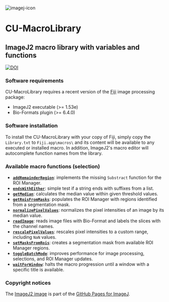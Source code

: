![imagej-icon](https://user-images.githubusercontent.com/19319377/120248289-bfaf7600-c233-11eb-92b1-7888bc28de61.png)

# CU-MacroLibrary
## ImageJ2 macro library with variables and functions
[![DOI](https://zenodo.org/badge/DOI/10.5281/zenodo.4885048.svg)](https://doi.org/10.5281/zenodo.4885048)

### Software requirements
CU-MacroLibrary requires a recent version of the [Fiji](https://fiji.sc/) image processing package:
* ImageJ2 executable (>= 1.53e)
* Bio-Formats plugin (>= 6.4.0)

### Software installation
To install the CU-MacroLibrary with your copy of Fiji, simply copy the `Library.txt`
to `Fiji.app\macros\` and its content will be available to any executed or installed macro.
In addition, ImageJ2's macro editor will autocomplete function names from the library.

### Available macro functions (selection)
* [**`addRemainderRegion`**](https://github.com/christianrickert/CU-MacroLibrary/blob/01e090f27a5972f12068f66cdf5e228bba7889ec/Library.txt#L84): implements the missing `Substract` function for the ROI Manager.
* [**`endsWithEither`**](https://github.com/christianrickert/CU-MacroLibrary/blob/01e090f27a5972f12068f66cdf5e228bba7889ec/Library.txt#L144): simple test if a string ends with suffixes from a list.
* [**`getMedian`**](https://github.com/christianrickert/CU-MacroLibrary/blob/01e090f27a5972f12068f66cdf5e228bba7889ec/Library.txt#L182): calculates the median value within given threshold values.
* [**`getRoisFromMasks`**](https://github.com/christianrickert/CU-MacroLibrary/blob/01e090f27a5972f12068f66cdf5e228bba7889ec/Library.txt#L237): populates the ROI Manager with regions identified from a segmentation mask.
* [**`normalizePixelValues`**](https://github.com/christianrickert/CU-MacroLibrary/blob/01e090f27a5972f12068f66cdf5e228bba7889ec/Library.txt#L316): normalizes the pixel intensities of an image by its median value.
* [**`readImage`**](https://github.com/christianrickert/CU-MacroLibrary/blob/01e090f27a5972f12068f66cdf5e228bba7889ec/Library.txt#L346): reads image files with Bio-Format and labels the slices with the channel names.
* [**`rescalePixelValues`**](https://github.com/christianrickert/CU-MacroLibrary/blob/01e090f27a5972f12068f66cdf5e228bba7889ec/Library.txt#L424): rescales pixel intensities to a custom range, including `NaN` values.
* [**`setMasksFromRois`**](https://github.com/christianrickert/CU-MacroLibrary/blob/01e090f27a5972f12068f66cdf5e228bba7889ec/Library.txt#L488): creates a segmentation mask from available ROI Manager regions.
* [**`toggleBatchMode`**](https://github.com/christianrickert/CU-MacroLibrary/blob/01e090f27a5972f12068f66cdf5e228bba7889ec/Library.txt#L539): improves performance for image processing, selections, and ROI Manager updates.
* [**`waitForWindow`**](https://github.com/christianrickert/CU-MacroLibrary/blob/01e090f27a5972f12068f66cdf5e228bba7889ec/Library.txt#L632): halts the macro progression until a window with a specific title is available.

### Copyright notices
The [ImageJ2 image](https://github.com/imagej/imagej.github.io/blob/main/media/icons/imagej-shadow.png) is part of the [GitHub Pages for ImageJ](https://github.com/imagej/imagej.github.io).
